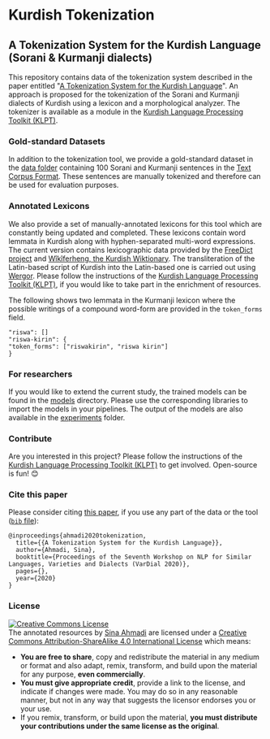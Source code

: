 # Kurdish Tokenization
## A Tokenization System for the Kurdish Language (Sorani &amp; Kurmanji dialects)

This repository contains data of the tokenization system described in the paper entitled "[A Tokenization System for the Kurdish Language](https://sinaahmadi.github.io/docs/articles/ahmadi2020tokenization.pdf)". An approach is proposed for the tokenization of the Sorani and Kurmanji dialects of Kurdish using a lexicon and a morphological analyzer. The tokenizer is available as a module in the [Kurdish Language Processing Toolkit (KLPT)](https://github.com/sinaahmadi/klpt). 


### Gold-standard Datasets
In addition to the tokenization tool, we provide a gold-standard dataset in the [data folder](https://github.com/sinaahmadi/KurdishTokenization/tree/master/data) containing 100 Sorani and Kurmanji sentences in the [Text Corpus Format](https://weblicht.sfs.uni-tuebingen.de/webservices/Helmut-Schmid-Text-Corpus-Format.pdf). These sentences are manually tokenized and therefore can be used for evaluation purposes.

### Annotated Lexicons
We also provide a set of manually-annotated lexicons for this tool which are constantly being updated and completed. These lexicons contain word lemmata in Kurdish along with hyphen-separated multi-word expressions. The current version contains lexicographic data provided by the [FreeDict project](https://freedict.org/) and [Wîkîferheng, the Kurdish Wiktionary](https://ku.wiktionary.org/). The transliteration of the Latin-based script of Kurdish into the Latin-based one is carried out using [Wergor](https://github.com/sinaahmadi/wergor). Please follow the instructions of the [Kurdish Language Processing Toolkit (KLPT)](https://github.com/sinaahmadi/klpt), if you would like to take part in the enrichment of resources.

The following shows two lemmata in the Kurmanji lexicon where the possible writings of a compound word-form are provided in the `token_forms` field.

	"riswa": []
	"riswa-kirin": {
	"token_forms": ["riswakirin", "riswa kirin"]
	}

### For researchers
If you would like to extend the current study, the trained models can be found in the [models](https://github.com/sinaahmadi/KurdishTokenization/tree/master/models) directory. Please use the corresponding libraries to import the models in your pipelines. The output of the models are also available in the [experiments](https://github.com/sinaahmadi/KurdishTokenization/tree/master/experiments) folder. 

### Contribute
Are you interested in this project? Please follow the instructions of the [Kurdish Language Processing Toolkit (KLPT)](https://github.com/sinaahmadi/klpt) to get involved. Open-source is fun! 😊

### Cite this paper

Please consider citing [this paper](https://sinaahmadi.github.io/docs/articles/ahmadi2020tokenization.pdf), if you use any part of the data or the tool ([`bib` file](https://sinaahmadi.github.io/bibliography/ahmadi2020tokenization.txt)):

	@inproceedings{ahmadi2020tokenization,
	  title={{A Tokenization System for the Kurdish Language}},
	  author={Ahmadi, Sina},
	  booktitle={Proceedings of the Seventh Workshop on NLP for Similar Languages, Varieties and Dialects (VarDial 2020)},
	  pages={},
	  year={2020}
	}


### License

<a rel="license" href="http://creativecommons.org/licenses/by-sa/4.0/"><img alt="Creative Commons License" style="border-width:0" src="https://i.creativecommons.org/l/by-sa/4.0/88x31.png" /></a><br /><span xmlns:dct="http://purl.org/dc/terms/" property="dct:title">The annotated resources</span> by <a xmlns:cc="http://creativecommons.org/ns#" href="https://github.com/sinaahmadi/klpt" property="cc:attributionName" rel="cc:attributionURL">Sina Ahmadi</a> are licensed under a <a rel="license" href="http://creativecommons.org/licenses/by-sa/4.0/">Creative Commons Attribution-ShareAlike 4.0 International License</a> which means:

- **You are free to share**, copy and redistribute the material in any medium or format and also adapt, remix, transform, and build upon the material
for any purpose, **even commercially**. 
- **You must give appropriate credit**, provide a link to the license, and indicate if changes were made. You may do so in any reasonable manner, but not in any way that suggests the licensor endorses you or your use.
- If you remix, transform, or build upon the material, **you must distribute your contributions under the same license as the original**. 

